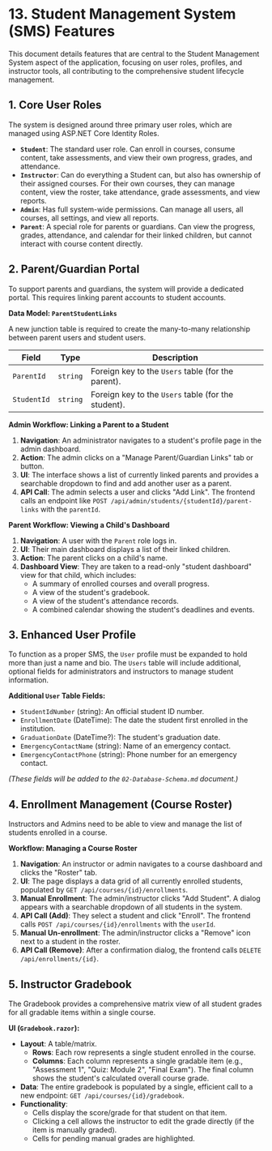 # 13. Student Management System (SMS) Features

This document details features that are central to the Student Management System aspect of the application, focusing on user roles, profiles, and instructor tools, all contributing to the comprehensive student lifecycle management.

## 1. Core User Roles

The system is designed around three primary user roles, which are managed using ASP.NET Core Identity Roles.

-   **`Student`**: The standard user role. Can enroll in courses, consume content, take assessments, and view their own progress, grades, and attendance.
-   **`Instructor`**: Can do everything a Student can, but also has ownership of their assigned courses. For their own courses, they can manage content, view the roster, take attendance, grade assessments, and view reports.
-   **`Admin`**: Has full system-wide permissions. Can manage all users, all courses, all settings, and view all reports.
-   **`Parent`**: A special role for parents or guardians. Can view the progress, grades, attendance, and calendar for their linked children, but cannot interact with course content directly.

## 2. Parent/Guardian Portal

To support parents and guardians, the system will provide a dedicated portal. This requires linking parent accounts to student accounts.

**Data Model: `ParentStudentLinks`**

A new junction table is required to create the many-to-many relationship between parent users and student users.

| Field | Type | Description |
| --- | --- | --- |
| `ParentId` | `string` | Foreign key to the `Users` table (for the parent). |
| `StudentId` | `string` | Foreign key to the `Users` table (for the student). |

**Admin Workflow: Linking a Parent to a Student**

1.  **Navigation**: An administrator navigates to a student's profile page in the admin dashboard.
2.  **Action**: The admin clicks on a "Manage Parent/Guardian Links" tab or button.
3.  **UI**: The interface shows a list of currently linked parents and provides a searchable dropdown to find and add another user as a parent.
4.  **API Call**: The admin selects a user and clicks "Add Link". The frontend calls an endpoint like `POST /api/admin/students/{studentId}/parent-links` with the `parentId`.

**Parent Workflow: Viewing a Child's Dashboard**

1.  **Navigation**: A user with the `Parent` role logs in.
2.  **UI**: Their main dashboard displays a list of their linked children.
3.  **Action**: The parent clicks on a child's name.
4.  **Dashboard View**: They are taken to a read-only "student dashboard" view for that child, which includes:
    -   A summary of enrolled courses and overall progress.
    -   A view of the student's gradebook.
    -   A view of the student's attendance records.
    -   A combined calendar showing the student's deadlines and events.

## 3. Enhanced User Profile

To function as a proper SMS, the `User` profile must be expanded to hold more than just a name and bio. The `Users` table will include additional, optional fields for administrators and instructors to manage student information.

**Additional `User` Table Fields:**

-   `StudentIdNumber` (string): An official student ID number.
-   `EnrollmentDate` (DateTime): The date the student first enrolled in the institution.
-   `GraduationDate` (DateTime?): The student's graduation date.
-   `EmergencyContactName` (string): Name of an emergency contact.
-   `EmergencyContactPhone` (string): Phone number for an emergency contact.

*(These fields will be added to the `02-Database-Schema.md` document.)*

## 4. Enrollment Management (Course Roster)

Instructors and Admins need to be able to view and manage the list of students enrolled in a course.

**Workflow: Managing a Course Roster**

1.  **Navigation**: An instructor or admin navigates to a course dashboard and clicks the "Roster" tab.
2.  **UI**: The page displays a data grid of all currently enrolled students, populated by `GET /api/courses/{id}/enrollments`.
3.  **Manual Enrollment**: The admin/instructor clicks "Add Student". A dialog appears with a searchable dropdown of all students in the system.
4.  **API Call (Add)**: They select a student and click "Enroll". The frontend calls `POST /api/courses/{id}/enrollments` with the `userId`.
5.  **Manual Un-enrollment**: The admin/instructor clicks a "Remove" icon next to a student in the roster.
6.  **API Call (Remove)**: After a confirmation dialog, the frontend calls `DELETE /api/enrollments/{id}`.

## 5. Instructor Gradebook

The Gradebook provides a comprehensive matrix view of all student grades for all gradable items within a single course.

**UI (`Gradebook.razor`):**

-   **Layout**: A table/matrix.
    -   **Rows**: Each row represents a single student enrolled in the course.
    -   **Columns**: Each column represents a single gradable item (e.g., "Assessment 1", "Quiz: Module 2", "Final Exam"). The final column shows the student's calculated overall course grade.
-   **Data**: The entire gradebook is populated by a single, efficient call to a new endpoint: `GET /api/courses/{id}/gradebook`.
-   **Functionality**: 
    -   Cells display the score/grade for that student on that item.
    -   Clicking a cell allows the instructor to edit the grade directly (if the item is manually graded).
    -   Cells for pending manual grades are highlighted.
